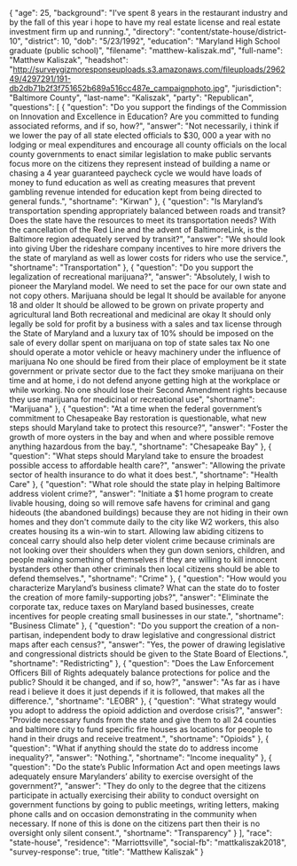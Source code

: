 {
  "age": 25,
  "background": "I've spent 8 years in the restaurant industry and by the fall of this year i hope to have my real estate license and real estate investment firm up and running.",
  "directory": "content/state-house/district-10",
  "district": 10,
  "dob": "5/23/1992",
  "education": "Maryland High School graduate (public school)",
  "filename": "matthew-kaliszak.md",
  "full-name": "Matthew Kaliszak",
  "headshot": "http://surveygizmoresponseuploads.s3.amazonaws.com/fileuploads/296249/4297291/191-db2db71b2f3f751652b689a516cc487e_campaignphoto.jpg",
  "jurisdiction": "Baltimore County",
  "last-name": "Kaliszak",
  "party": "Republican",
  "questions": [
    {
      "question": "Do you support the findings of the Commission on Innovation and Excellence in Education? Are you committed to funding associated reforms, and if so, how?",
      "answer": "Not necessarily, i think if we lower the pay of all state elected officials to $30, 000 a year with no lodging or meal expenditures and encourage all county officials on the local county governments to enact similar legislation to make public servants focus more on the citizens they represent instead of building a name or chasing a 4 year guaranteed paycheck cycle we would have loads of money to fund education as well as creating measures that prevent gambling revenue intended for education kept from being directed to general funds.",
      "shortname": "Kirwan"
    },
    {
      "question": "Is Maryland’s transportation spending appropriately balanced between roads and transit? Does the state have the resources to meet its transportation needs? With the cancellation of the Red Line and the advent of BaltimoreLink, is the Baltimore region adequately served by transit?",
      "answer": "We should look into giving Uber the rideshare company incentives to hire more drivers the the state of maryland as well as lower costs for riders who use the service.",
      "shortname": "Transportation"
    },
    {
      "question": "Do you support the legalization of recreational marijuana?",
      "answer": "Absolutely, I wish to pioneer the Maryland model. We need to set the pace for our own state and not copy others. Marijuana should be legal It should be available for anyone 18 and older It should be allowed to be grown on private property and agricultural land Both recreational and medicinal are okay It should only legally be sold for profit by a business with a sales and tax license through the State of Maryland and a luxury tax of 10% should be imposed on the sale of every dollar spent on marijuana on top of state sales tax No one should operate a motor vehicle or heavy machinery under the influence of marijuana No one should be fired from their place of employment be it state government or private sector due to the fact they smoke marijuana on their time and at home, i do not defend anyone getting high at the workplace or while working. No one should lose their Second Amendment rights because they use marijuana for medicinal or recreational use",
      "shortname": "Marijuana"
    },
    {
      "question": "At a time when the federal government’s commitment to Chesapeake Bay restoration is questionable, what new steps should Maryland take to protect this resource?",
      "answer": "Foster the growth of more oysters in the bay and when and where possible remove anything hazardous from the bay.",
      "shortname": "Chesapeake Bay"
    },
    {
      "question": "What steps should Maryland take to ensure the broadest possible access to affordable health care?",
      "answer": "Allowing the private sector of health insurance to do what it does best.",
      "shortname": "Health Care"
    },
    {
      "question": "What role should the state play in helping Baltimore address violent crime?",
      "answer": "Initiate a $1 home program to create livable housing, doing so will remove safe havens for criminal and gang hideouts (the abandoned buildings) because they are not hiding in their own homes and they don't commute daily to the city like W2 workers, this also creates housing its a win-win to start. Allowing law abiding citizens to conceal carry should also help deter violent crime because criminals are not looking over their shoulders when they gun down seniors, children, and people making something of themselves if they are willing to kill innocent bystanders other than other criminals then local citizens should be able to defend themselves.",
      "shortname": "Crime"
    },
    {
      "question": "How would you characterize Maryland’s business climate? What can the state do to foster the creation of more family-supporting jobs?",
      "answer": "Eliminate the corporate tax, reduce taxes on Maryland based businesses, create incentives for people creating small businesses in our state.",
      "shortname": "Business Climate"
    },
    {
      "question": "Do you support the creation of a non-partisan, independent body to draw legislative and congressional district maps after each census?",
      "answer": "Yes, the power of drawing legislative and congressional districts should be given to the State Board of Elections.",
      "shortname": "Redistricting"
    },
    {
      "question": "Does the Law Enforcement Officers Bill of Rights adequately balance protections for police and the public? Should it be changed, and if so, how?",
      "answer": "As far as i have read i believe it does it just depends if it is followed, that makes all the difference.",
      "shortname": "LEOBR"
    },
    {
      "question": "What strategy would you adopt to address the opioid addiction and overdose crisis?",
      "answer": "Provide necessary funds from the state and give them to all 24 counties and baltimore city to fund specific fire houses as locations for people to hand in their drugs and receive treatment.",
      "shortname": "Opioids"
    },
    {
      "question": "What if anything should the state do to address income inequality?",
      "answer": "Nothing.",
      "shortname": "Income inequality"
    },
    {
      "question": "Do the state’s Public Information Act and open meetings laws adequately ensure Marylanders’ ability to exercise oversight of the government?",
      "answer": "They do only to the degree that the citizens participate in actually exercising their ability to conduct oversight on government functions by going to public meetings, writing letters, making phone calls and on occasion demonstrating in the community when necessary. If none of this is done on the citizens part then their is no oversight only silent consent.",
      "shortname": "Transparency"
    }
  ],
  "race": "state-house",
  "residence": "Marriottsville",
  "social-fb": "mattkaliszak2018",
  "survey-response": true,
  "title": "Matthew Kaliszak"
}
